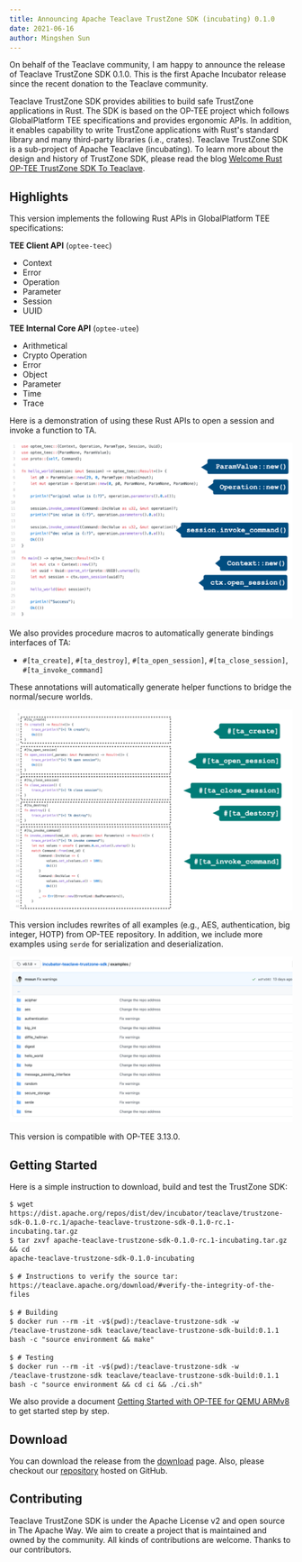 ```yaml
---
title: Announcing Apache Teaclave TrustZone SDK (incubating) 0.1.0
date: 2021-06-16
author: Mingshen Sun
---
```


On behalf of the Teaclave community, I am happy to announce the release of
Teaclave TrustZone SDK 0.1.0. This is the first Apache Incubator release since
the recent donation to the Teaclave community.

Teaclave TrustZone SDK provides abilities to build safe TrustZone applications
in Rust. The SDK is based on the OP-TEE project which follows GlobalPlatform TEE
specifications and provides ergonomic APIs. In addition, it enables capability
to write TrustZone applications with Rust's standard library and many
third-party libraries (i.e., crates). Teaclave TrustZone SDK is a sub-project of
Apache Teaclave (incubating). To learn more about the design and history of
TrustZone SDK,
please read the blog [Welcome Rust OP-TEE TrustZone SDK To Teaclave](https://teaclave.apache.org/blog/2021-03-14-welcome-rust-optee-trustzone-sdk/).

## Highlights

This version implements the following Rust APIs in GlobalPlatform TEE
specifications:

**TEE Client API** (`optee-teec`)
- Context
- Error
- Operation
- Parameter
- Session
- UUID

**TEE Internal Core API** (`optee-utee`)
- Arithmetical
- Crypto Operation
- Error
- Object
- Parameter
- Time
- Trace

Here is a demonstration of using these Rust APIs to open a session and invoke a
function to TA.

![Teaclave TrustZone SDK APIs](./img/teaclave-trustzone-sdk-apis.png)

We also provides procedure macros to automatically generate bindings interfaces of TA:
- `#[ta_create]`, `#[ta_destroy]`, `#[ta_open_session]`, `#[ta_close_session]`, `#[ta_invoke_command]`

These annotations will automatically generate helper functions to bridge the normal/secure worlds.

![Teaclave TrustZone SDK Macros](./img/teaclave-trustzone-sdk-macros.png)

This version includes rewrites of all examples (e.g., AES, authentication, big
integer, HOTP) from OP-TEE repository. In addition, we include more examples
using `serde` for serialization and deserialization.

![Examples in Teaclave TrustZone SDK](./img/teaclave-trustzone-sdk-examples.png)

This version is compatible with OP-TEE 3.13.0.

## Getting Started

Here is a simple instruction to download, build and test the TrustZone SDK:

```
$ wget https://dist.apache.org/repos/dist/dev/incubator/teaclave/trustzone-sdk-0.1.0-rc.1/apache-teaclave-trustzone-sdk-0.1.0-rc.1-incubating.tar.gz
$ tar zxvf apache-teaclave-trustzone-sdk-0.1.0-rc.1-incubating.tar.gz && cd
apache-teaclave-trustzone-sdk-0.1.0-incubating

$ # Instructions to verify the source tar:
https://teaclave.apache.org/download/#verify-the-integrity-of-the-files

$ # Building
$ docker run --rm -it -v$(pwd):/teaclave-trustzone-sdk -w
/teaclave-trustzone-sdk teaclave/teaclave-trustzone-sdk-build:0.1.1
bash -c "source environment && make"

$ # Testing
$ docker run --rm -it -v$(pwd):/teaclave-trustzone-sdk -w
/teaclave-trustzone-sdk teaclave/teaclave-trustzone-sdk-build:0.1.1
bash -c "source environment && cd ci && ./ci.sh"
```

We also provide a document [Getting Started with OP-TEE for QEMU
ARMv8](https://teaclave.apache.org/trustzone-sdk-docs/getting-started-with-optee-for-qemu-armv8/)
to get started step by step.

## Download

You can download the release from the
[download](https://teaclave.apache.org/download/) page. Also, please checkout
our [repository](https://github.com/apache/incubator-teaclave-trustzone-sdk)
hosted on GitHub.

## Contributing

Teaclave TrustZone SDK is under the Apache License v2 and open source in The
Apache Way. We aim to create a project that is maintained and owned by the
community. All kinds of contributions are welcome. Thanks to our contributors.
